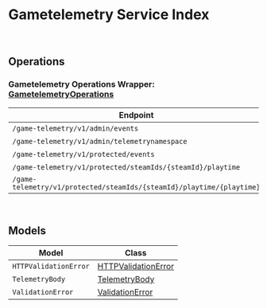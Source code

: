 # Gametelemetry Service Index

&nbsp;  

## Operations

### Gametelemetry Operations Wrapper:  [GametelemetryOperations](../AccelByte.Sdk/Api/Gametelemetry/Wrapper/GametelemetryOperations.cs)
| Endpoint | Method | ID | Class |
|---|---|---|---|
| `/game-telemetry/v1/admin/events` | GET | AdminGetEventsGameTelemetryV1AdminEventsGet | [AdminGetEventsGameTelemetryV1AdminEventsGet](../AccelByte.Sdk/Api/Gametelemetry/Operation/GametelemetryOperations/AdminGetEventsGameTelemetryV1AdminEventsGet.cs) |
| `/game-telemetry/v1/admin/telemetrynamespace` | GET | AdminGetNamespaceGameTelemetryV1AdminTelemetrynamespaceGet | [AdminGetNamespaceGameTelemetryV1AdminTelemetrynamespaceGet](../AccelByte.Sdk/Api/Gametelemetry/Operation/GametelemetryOperations/AdminGetNamespaceGameTelemetryV1AdminTelemetrynamespaceGet.cs) |
| `/game-telemetry/v1/protected/events` | POST | ProtectedSaveEventsGameTelemetryV1ProtectedEventsPost | [ProtectedSaveEventsGameTelemetryV1ProtectedEventsPost](../AccelByte.Sdk/Api/Gametelemetry/Operation/GametelemetryOperations/ProtectedSaveEventsGameTelemetryV1ProtectedEventsPost.cs) |
| `/game-telemetry/v1/protected/steamIds/{steamId}/playtime` | GET | ProtectedGetPlaytimeGameTelemetryV1ProtectedSteamIdsSteamIdPlaytimeGet | [ProtectedGetPlaytimeGameTelemetryV1ProtectedSteamIdsSteamIdPlaytimeGet](../AccelByte.Sdk/Api/Gametelemetry/Operation/GametelemetryOperations/ProtectedGetPlaytimeGameTelemetryV1ProtectedSteamIdsSteamIdPlaytimeGet.cs) |
| `/game-telemetry/v1/protected/steamIds/{steamId}/playtime/{playtime}` | PUT | ProtectedUpdatePlaytimeGameTelemetryV1ProtectedSteamIdsSteamIdPlaytimePlaytimePut | [ProtectedUpdatePlaytimeGameTelemetryV1ProtectedSteamIdsSteamIdPlaytimePlaytimePut](../AccelByte.Sdk/Api/Gametelemetry/Operation/GametelemetryOperations/ProtectedUpdatePlaytimeGameTelemetryV1ProtectedSteamIdsSteamIdPlaytimePlaytimePut.cs) |


&nbsp;  

## Models

| Model | Class |
|---|---|
| `HTTPValidationError` | [HTTPValidationError](../AccelByte.Sdk/Api/Gametelemetry/Model/HTTPValidationError.cs) |
| `TelemetryBody` | [TelemetryBody](../AccelByte.Sdk/Api/Gametelemetry/Model/TelemetryBody.cs) |
| `ValidationError` | [ValidationError](../AccelByte.Sdk/Api/Gametelemetry/Model/ValidationError.cs) |
